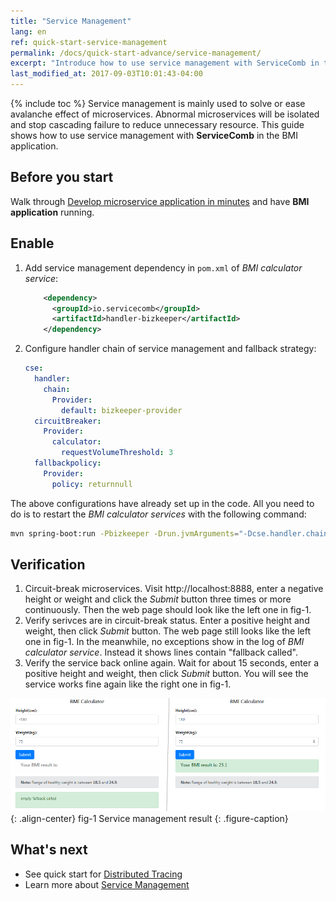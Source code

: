 ```yaml
---
title: "Service Management"
lang: en
ref: quick-start-service-management
permalink: /docs/quick-start-advance/service-management/
excerpt: "Introduce how to use service management with ServiceComb in the BMI application"
last_modified_at: 2017-09-03T10:01:43-04:00
---
```


{% include toc %}
Service management is mainly used to solve or ease avalanche effect of microservices. Abnormal microservices will be isolated and stop cascading failure to reduce unnecessary resource. This guide shows how to use service management with **ServiceComb** in the BMI application.

## Before you start

Walk through [Develop microservice application in minutes](/docs/quick-start-bmi/) and have **BMI application** running. 

## Enable

1. Add service management dependency in `pom.xml` of *BMI calculator service*:

   ```xml
       <dependency>
         <groupId>io.servicecomb</groupId>
         <artifactId>handler-bizkeeper</artifactId>
       </dependency>
   ```

2. Configure handler chain of service management and fallback strategy:

   ```yaml
   cse:
     handler:
       chain:
         Provider:
           default: bizkeeper-provider
     circuitBreaker:
       Provider:
         calculator:
           requestVolumeThreshold: 3
     fallbackpolicy:
       Provider:
         policy: returnnull
   ```

The above configurations have already set up in the code. All you need to do is to restart the *BMI calculator services* with the following command:

```bash
mvn spring-boot:run -Pbizkeeper -Drun.jvmArguments="-Dcse.handler.chain.Provider.default=bizkeeper-provider -Dcse.circuitBreaker.Provider.calculator.requestVolumeThreshold=3 -Dcse.fallbackpolicy.Provider.policy=returnnull"
```

## Verification

1. Circuit-break microservices. Visit <a>http://localhost:8888</a>, enter a negative height or weight and click the *Submit* button three times or more continuously. Then the web page should look like the left one in fig-1.
2. Verify serivces are in circuit-break status. Enter a positive height and weight, then click *Submit* button. The web page still looks like the left one in fig-1. In the meanwhile, no exceptions show in the log of *BMI calculator service*. Instead it shows lines contain "fallback called". 
3. Verify the service back online again. Wait for about 15 seconds, enter a positive height and weight, then click *Submit* button. You will see the service works fine again like the right one in fig-1.

![Service management result](/assets/images/service-management-result.png){: .align-center}
fig-1 Service management result
{: .figure-caption}

## What's next

* See quick start for [Distributed Tracing](/docs/quick-start-advance/distributed-tracing/)
* Learn more about [Service Management](/users/service-management/)
